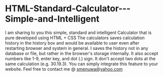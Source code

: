 # HTML-Standard-Calculator---Simple-and-Intelligent
I am sharing to you this simple, standard and intelligent Calculator that is pure developed using HTML + CSS  The calculators saves calculation history in the history box and would be available to user even after restarting browser and system in general. I saves the history not in any database or file, but rather in the browser's storage internally.  It also accept numbers like 1-9, enter key, and dot (.) sign. It don't accept two dots at the same calculation (e.g. 30.19.3).  You can simply integrate this feature to your website. Feel free to contact me @ smenuwa@yahoo.com
